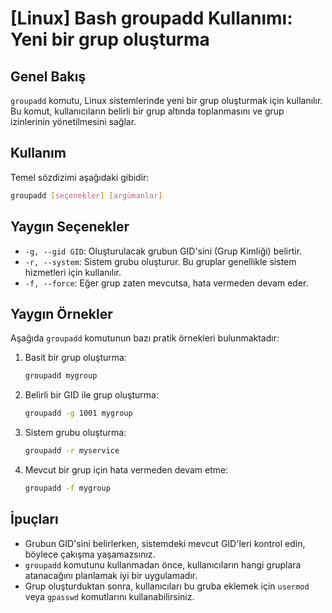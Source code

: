 # [Linux] Bash groupadd Kullanımı: Yeni bir grup oluşturma

## Genel Bakış
`groupadd` komutu, Linux sistemlerinde yeni bir grup oluşturmak için kullanılır. Bu komut, kullanıcıların belirli bir grup altında toplanmasını ve grup izinlerinin yönetilmesini sağlar.

## Kullanım
Temel sözdizimi aşağıdaki gibidir:

```bash
groupadd [seçenekler] [argümanlar]
```

## Yaygın Seçenekler
- `-g, --gid GID`: Oluşturulacak grubun GID'sini (Grup Kimliği) belirtir.
- `-r, --system`: Sistem grubu oluşturur. Bu gruplar genellikle sistem hizmetleri için kullanılır.
- `-f, --force`: Eğer grup zaten mevcutsa, hata vermeden devam eder.

## Yaygın Örnekler
Aşağıda `groupadd` komutunun bazı pratik örnekleri bulunmaktadır:

1. Basit bir grup oluşturma:
   ```bash
   groupadd mygroup
   ```

2. Belirli bir GID ile grup oluşturma:
   ```bash
   groupadd -g 1001 mygroup
   ```

3. Sistem grubu oluşturma:
   ```bash
   groupadd -r myservice
   ```

4. Mevcut bir grup için hata vermeden devam etme:
   ```bash
   groupadd -f mygroup
   ```

## İpuçları
- Grubun GID'sini belirlerken, sistemdeki mevcut GID'leri kontrol edin, böylece çakışma yaşamazsınız.
- `groupadd` komutunu kullanmadan önce, kullanıcıların hangi gruplara atanacağını planlamak iyi bir uygulamadır.
- Grup oluşturduktan sonra, kullanıcıları bu gruba eklemek için `usermod` veya `gpasswd` komutlarını kullanabilirsiniz.